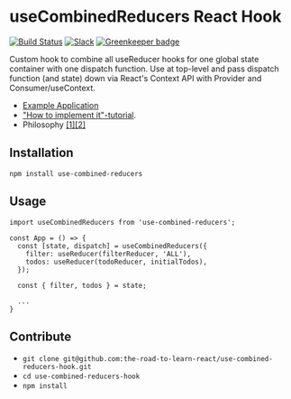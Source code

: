 # useCombinedReducers React Hook

[![Build Status](https://travis-ci.org/the-road-to-learn-react/use-combined-reducers-hook.svg?branch=master)](https://travis-ci.org/the-road-to-learn-react/node-babel-server) [![Slack](https://slack-the-road-to-learn-react.wieruch.com/badge.svg)](https://slack-the-road-to-learn-react.wieruch.com/) [![Greenkeeper badge](https://badges.greenkeeper.io/the-road-to-learn-react/use-combined-reducers-hook.svg)](https://greenkeeper.io/)

Custom hook to combine all useReducer hooks for one global state container with one dispatch function. Use at top-level and pass dispatch function (and state) down via React's Context API with Provider and Consumer/useContext.

* [Example Application](https://github.com/the-road-to-learn-react/react-with-redux-philosophy)
* ["How to implement it"-tutorial](https://www.robinwieruch.de/redux-with-react-hooks/).
* Philosophy [[1]](https://www.robinwieruch.de/react-state-usereducer-usestate-usecontext/)[[2]](https://www.robinwieruch.de/redux-with-react-hooks/)

## Installation

`npm install use-combined-reducers`

## Usage

```
import useCombinedReducers from 'use-combined-reducers';

const App = () => {
  const [state, dispatch] = useCombinedReducers({
    filter: useReducer(filterReducer, 'ALL'),
    todos: useReducer(todoReducer, initialTodos),
  });

  const { filter, todos } = state;

  ...
}
```

## Contribute

* `git clone git@github.com:the-road-to-learn-react/use-combined-reducers-hook.git`
* `cd use-combined-reducers-hook`
* `npm install`
